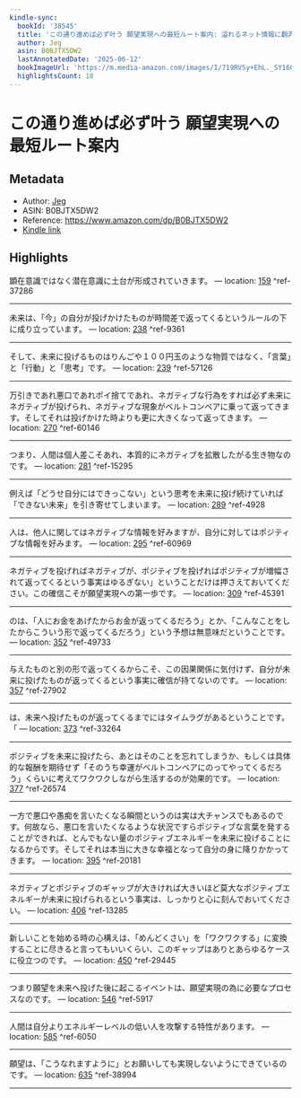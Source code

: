 ```yaml
---
kindle-sync:
  bookId: '38545'
  title: 'この通り進めば必ず叶う 願望実現への最短ルート案内: 溢れるネット情報に翻弄されないただ１つの確かな道筋'
  author: Jeg
  asin: B0BJTX5DW2
  lastAnnotatedDate: '2025-06-12'
  bookImageUrl: 'https://m.media-amazon.com/images/I/719RVSy+EhL._SY160.jpg'
  highlightsCount: 18
---
```

# この通り進めば必ず叶う 願望実現への最短ルート案内
## Metadata
* Author: [Jeg](https://www.amazon.comundefined)
* ASIN: B0BJTX5DW2
* Reference: https://www.amazon.com/dp/B0BJTX5DW2
* [Kindle link](kindle://book?action=open&asin=B0BJTX5DW2)

## Highlights
顕在意識ではなく潜在意識に土台が形成されていきます。 — location: [159](kindle://book?action=open&asin=B0BJTX5DW2&location=159) ^ref-37286

---
未来は、「今」の自分が投げかけたものが時間差で返ってくるというルールの下に成り立っています。 — location: [238](kindle://book?action=open&asin=B0BJTX5DW2&location=238) ^ref-9361

---
そして、未来に投げるものはりんごや１００円玉のような物質ではなく、「言葉」と「行動」と「思考」です。 — location: [239](kindle://book?action=open&asin=B0BJTX5DW2&location=239) ^ref-57126

---
万引きであれ悪口であれポイ捨てであれ、ネガティブな行為をすれば必ず未来にネガティブが投げられ、ネガティブな現象がベルトコンベアに乗って返ってきます。そしてそれは投げかけた時よりも更に大きくなって返ってきます。 — location: [270](kindle://book?action=open&asin=B0BJTX5DW2&location=270) ^ref-60146

---
つまり、人間は個人差こそあれ、本質的にネガティブを拡散したがる生き物なのです。 — location: [281](kindle://book?action=open&asin=B0BJTX5DW2&location=281) ^ref-15295

---
例えば「どうせ自分にはできっこない」という思考を未来に投げ続けていれば「できない未来」を引き寄せてしまいます。 — location: [289](kindle://book?action=open&asin=B0BJTX5DW2&location=289) ^ref-4928

---
人は、他人に関してはネガティブな情報を好みますが、自分に対してはポジティブな情報を好みます。 — location: [295](kindle://book?action=open&asin=B0BJTX5DW2&location=295) ^ref-60969

---
ネガティブを投げればネガティブが、ポジティブを投げればポジティブが増幅されて返ってくるという事実はゆるぎない」ということだけは押さえておいてください。この確信こそが願望実現への第一歩です。 — location: [309](kindle://book?action=open&asin=B0BJTX5DW2&location=309) ^ref-45391

---
のは、「人にお金をあげたからお金が返ってくるだろう」とか、「こんなことをしたからこういう形で返ってくるだろう」という予想は無意味だということです。 — location: [352](kindle://book?action=open&asin=B0BJTX5DW2&location=352) ^ref-49733

---
与えたものと別の形で返ってくるからこそ、この因果関係に気付けず、自分が未来に投げたものが返ってくるという事実に確信が持てないのです。 — location: [357](kindle://book?action=open&asin=B0BJTX5DW2&location=357) ^ref-27902

---
は、未来へ投げたものが返ってくるまでにはタイムラグがあるということです。「 — location: [373](kindle://book?action=open&asin=B0BJTX5DW2&location=373) ^ref-33264

---
ポジティブを未来に投げたら、あとはそのことを忘れてしまうか、もしくは具体的な報酬を期待せず「そのうち幸運がベルトコンベアにのってやってくるだろう」くらいに考えてワクワクしながら生活するのが効果的です。 — location: [377](kindle://book?action=open&asin=B0BJTX5DW2&location=377) ^ref-26574

---
一方で悪口や愚痴を言いたくなる瞬間というのは実は大チャンスでもあるのです。何故なら、悪口を言いたくなるような状況ですらポジティブな言葉を発することができれば、とんでもない量のポジティブエネルギーを未来に投げることになるからです。そしてそれは本当に大きな幸福となって自分の身に降りかかってきます。 — location: [395](kindle://book?action=open&asin=B0BJTX5DW2&location=395) ^ref-20181

---
ネガティブとポジティブのギャップが大きければ大きいほど莫大なポジティブエネルギーが未来に投げられるという事実は、しっかりと心に刻んでおいてください。 — location: [406](kindle://book?action=open&asin=B0BJTX5DW2&location=406) ^ref-13285

---
新しいことを始める時の心構えは、「めんどくさい」を「ワクワクする」に変換することに尽きると言ってもいいくらい、このギャップはありとあらゆるケースに役立つのです。 — location: [450](kindle://book?action=open&asin=B0BJTX5DW2&location=450) ^ref-29445

---
つまり願望を未来へ投げた後に起こるイベントは、願望実現の為に必要なプロセスなのです。 — location: [546](kindle://book?action=open&asin=B0BJTX5DW2&location=546) ^ref-5917

---
人間は自分よりエネルギーレベルの低い人を攻撃する特性があります。 — location: [585](kindle://book?action=open&asin=B0BJTX5DW2&location=585) ^ref-6050

---
願望は、「こうなれますように」とお願いしても実現しないようにできているのです。 — location: [635](kindle://book?action=open&asin=B0BJTX5DW2&location=635) ^ref-38994

---
